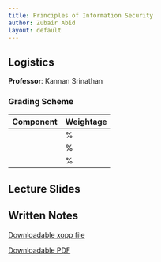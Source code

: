 ```yaml
---
title: Principles of Information Security
author: Zubair Abid
layout: default
---
```



## Logistics

**Professor**: Kannan Srinathan

### Grading Scheme

| Component | Weightage |
|-----------|-----------|
|           | %         |
|           | %         |
|           | %         |


## Lecture Slides


## Written Notes

[Downloadable xopp file]()

[Downloadable PDF]()
